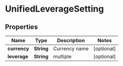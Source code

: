 
# UnifiedLeverageSetting

## Properties

Name | Type | Description | Notes
------------ | ------------- | ------------- | -------------
**currency** | **String** | Currency name |  [optional]
**leverage** | **String** | multiple |  [optional]

